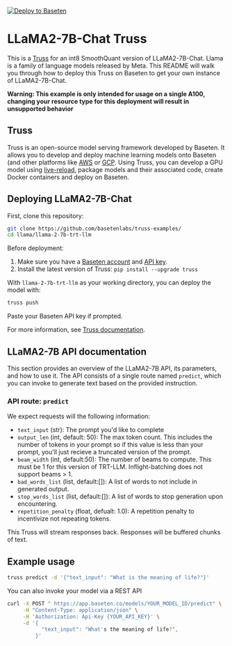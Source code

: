 [![Deploy to Baseten](https://user-images.githubusercontent.com/2389286/236301770-16f46d4f-4e23-4db5-9462-f578ec31e751.svg)](https://app.baseten.co/explore/llama)

# LLaMA2-7B-Chat Truss

This is a [Truss](https://truss.baseten.co/) for an int8 SmoothQuant version of LLaMA2-7B-Chat. Llama is a family of language models released by Meta. This README will walk you through how to deploy this Truss on Baseten to get your own instance of LLaMA2-7B-Chat.

**Warning: This example is only intended for usage on a single A100, changing your resource type for this deployment will result in unsupported behavior**

## Truss

Truss is an open-source model serving framework developed by Baseten. It allows you to develop and deploy machine learning models onto Baseten (and other platforms like [AWS](https://truss.baseten.co/deploy/aws) or [GCP](https://truss.baseten.co/deploy/gcp). Using Truss, you can develop a GPU model using [live-reload](https://baseten.co/blog/technical-deep-dive-truss-live-reload), package models and their associated code, create Docker containers and deploy on Baseten.

## Deploying LLaMA2-7B-Chat

First, clone this repository:

```sh
git clone https://github.com/basetenlabs/truss-examples/
cd llama/llama-2-7b-trt-llm
```

Before deployment:

1. Make sure you have a [Baseten account](https://app.baseten.co/signup) and [API key](https://app.baseten.co/settings/account/api_keys).
2. Install the latest version of Truss: `pip install --upgrade truss`

With `llama-2-7b-trt-llm` as your working directory, you can deploy the model with:

```sh
truss push
```

Paste your Baseten API key if prompted.

For more information, see [Truss documentation](https://truss.baseten.co).

## LLaMA2-7B API documentation
This section provides an overview of the LLaMA2-7B API, its parameters, and how to use it. The API consists of a single route named  `predict`, which you can invoke to generate text based on the provided instruction.

### API route: `predict`

We expect requests will the following information:


- ```text_input``` (str): The prompt you'd like to complete
- ```output_len``` (int, default: 50): The max token count. This includes the number of tokens in your prompt so if this value is less than your prompt, you'll just recieve a truncated version of the prompt.
- ```beam_width``` (int, default:50): The number of beams to compute. This must be 1 for this version of TRT-LLM. Inflight-batching does not support beams > 1. 
- ```bad_words_list``` (list, default:[]): A list of words to not include in generated output.
- ```stop_words_list``` (list, default:[]): A list of words to stop generation upon encountering.
- ```repetition_penalty``` (float, defualt: 1.0): A repetition penalty to incentivize not repeating tokens. 

This Truss will stream responses back. Responses will be buffered chunks of text. 

## Example usage

```sh
truss predict -d '{"text_input": "What is the meaning of life?"}'
```

You can also invoke your model via a REST API

```sh
curl -X POST " https://app.baseten.co/models/YOUR_MODEL_ID/predict" \
     -H "Content-Type: application/json" \
     -H 'Authorization: Api-Key {YOUR_API_KEY}' \
     -d '{
           "text_input": "What's the meaning of life?",
         }'

```
